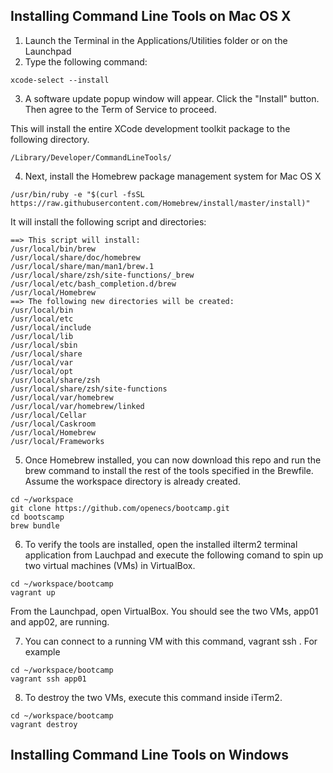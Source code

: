 ## Installing Command Line Tools on Mac OS X

1. Launch the Terminal in the Applications/Utilities folder or on the Launchpad
2. Type the following command:

```
xcode-select --install
```

3. A software update popup window will appear. Click the "Install" button. Then agree to the Term of Service to proceed.

This will install the entire XCode development toolkit package to the following directory.
```
/Library/Developer/CommandLineTools/
```
4. Next, install the Homebrew package management system for Mac OS X
```
/usr/bin/ruby -e "$(curl -fsSL https://raw.githubusercontent.com/Homebrew/install/master/install)"
```

It will install the following script and directories:
```
==> This script will install:
/usr/local/bin/brew
/usr/local/share/doc/homebrew
/usr/local/share/man/man1/brew.1
/usr/local/share/zsh/site-functions/_brew
/usr/local/etc/bash_completion.d/brew
/usr/local/Homebrew
==> The following new directories will be created:
/usr/local/bin
/usr/local/etc
/usr/local/include
/usr/local/lib
/usr/local/sbin
/usr/local/share
/usr/local/var
/usr/local/opt
/usr/local/share/zsh
/usr/local/share/zsh/site-functions
/usr/local/var/homebrew
/usr/local/var/homebrew/linked
/usr/local/Cellar
/usr/local/Caskroom
/usr/local/Homebrew
/usr/local/Frameworks
```
5. Once Homebrew installed, you can now download this repo and run the brew command to install the rest of the tools specified in the Brewfile. Assume the workspace directory is already created.
```
cd ~/workspace
git clone https://github.com/openecs/bootcamp.git
cd bootscamp
brew bundle
```
6. To verify the tools are installed, open the installed iIterm2 terminal application from Lauchpad and execute the following comand to spin up two virtual machines (VMs) in VirtualBox.
```
cd ~/workspace/bootcamp
vagrant up
```
From the Launchpad, open VirtualBox. You should see the two VMs, app01 and app02, are running.

7. You can connect to a running VM with this command, vagrant ssh <hostname>. For example
```
cd ~/workspace/bootcamp
vagrant ssh app01
```
8. To destroy the two VMs, execute this command inside iTerm2.
```
cd ~/workspace/bootcamp
vagrant destroy
```


## Installing Command Line Tools on Windows


